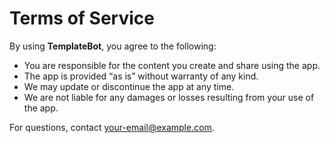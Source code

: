 # Terms of Service

By using **TemplateBot**, you agree to the following:

- You are responsible for the content you create and share using the app.
- The app is provided “as is” without warranty of any kind.
- We may update or discontinue the app at any time.
- We are not liable for any damages or losses resulting from your use of the app.

For questions, contact [your-email@example.com](mailto:your-email@example.com).

